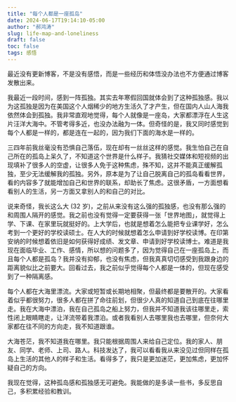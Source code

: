 ```yaml
---
title: "每个人都是一座孤岛"
date: 2024-06-17T19:14:10-05:00
author: "郝鸿涛"
slug: life-map-and-loneliness
draft: false
toc: false
tags: 感悟
---
```

最近没有更新博客，不是没有感悟，而是一些经历和体悟没办法也不方便通过博客发散出来。

我最近一段时间，感到一阵孤独。其实去年寒假回国就体会到了这种孤独感。我以为这孤独是因为在美国这个人烟稀少的地方生活久了才产生，但在国内人山人海我依然体会到孤独。我非常直观地觉得，每个人就像是一座岛，大家都漂浮在人生这片汪洋大海中。不管考得多近，也没办法融为一体。但奇怪的是，我又同时感觉到每个人都是一样的，都是连在一起的，因为我们下面的海水是一样的。

三四年前我丝毫没有恐惧自己落伍，现在却有一丝丝这样的感觉。我生怕自己在自己所在的孤岛上呆久了，不知道这个世界是什么样子。我猜社交媒体和短视频的出现填补了很多人的空虚，让很多人免于这种焦虑，殊不知，这并不能真正缓解孤独，至少无法缓解我的孤独。另外，原本是为了让自己脱离自己的孤岛看看世界，看的内容多了就能增加自己和世界的联系，却助长了焦虑。这很矛盾，一方面想看看别人的生活，另一方面又拿别人的和自己的对比。

说来奇怪，我长这么大 (32 岁)，之前从来没有这么强的孤独感，也没有那么强的和周围人隔开的感觉。我之前也没有觉得一定要获得一张「世界地图」，就觉得上学、下课、在家里玩就挺好的。上大学后，也就是想着怎么能把专业课学好，怎么考到一个更好的学校读硕士。在人大的时候就想着怎么申请到好学校读博。在印第安纳的时候想着依旧是如何获得好成绩、发文章、申请到好学校读博士。难道是我现在面临毕业、工作、感情，所以想的问题多了，因为觉得自己在一座孤岛上，而且每个人都是孤岛？我并没有抑郁，也没有焦虑，但我真真切切感受到我跟身边的距离貌似比之前要大。回看过去，我之前似乎觉得每个人都是一体的，但现在感受到了一种隔离感。

每个人都在大海里漂流。大家或短暂或长期地相聚，但最终都是要散开的。大家看着似乎都很努力，很多人都在拼了命往前划，但很少人真的知道自己到底在往哪里走。我在大海中漂泊，我在自己孤岛之船上努力，但我并不知道我该往哪里走，索性闭上眼睛瞎走，让洋流带着我漂泊。或者我看别人去哪里我也去哪里，但奈何大家都在往不同的方向走，我不知道跟谁。

大海苍茫，我不知道我在哪里。我只能根据周围人来给自己定位。我的家人、朋友、同学、老师、上司、路人。科技发达了，我可以看看我从来没见过但同样在孤岛上生活的其他人的样子和生活。看得多了，我只是更加迷茫，更加焦虑，更加怀疑自己的方向。

我现在觉得，这种孤岛感和孤独感无可避免。我能做的是多读一些书，多反思自己，多积累经验和教训。